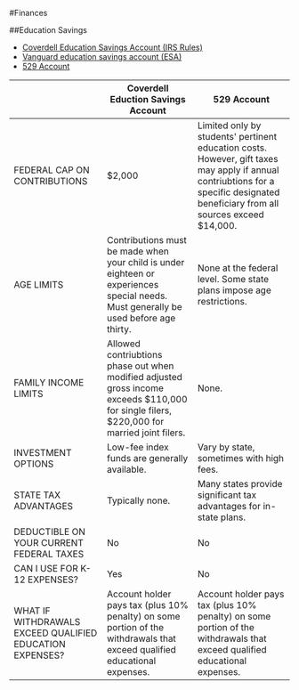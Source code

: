 #Finances

##Education Savings
- [Coverdell Education Savings Account (IRS Rules)](https://www.irs.gov/publications/p970/ch07.html)
 - [Vanguard education savings account (ESA)](https://personal.vanguard.com/us/whatweoffer/college/vanguardesa)
- [529 Account](https://www.collegeadvantage.com/new-to-collegeadvantage/why-collegeadvantage-529)

|  | Coverdell Eduction Savings Account  |529 Account  |
|-------------------------------|-------------------------------------|-------------|
| FEDERAL CAP ON CONTRIBUTIONS  | $2,000  | Limited only by students' pertinent education costs. However, gift taxes may apply if annual contriubtions for a specific designated beneficiary from all sources exceed $14,000. |
| AGE LIMITS  | Contributions must be made when your child is under eighteen or experiences special needs. Must generally be used before age thirty.  | None at the federal level. Some state plans impose age restrictions.  |
| FAMILY INCOME LIMITS  | Allowed contriubtions phase out when modified adjusted gross income exceeds $110,000 for single filers, $220,000 for married joint filers. | None.  |
| INVESTMENT OPTIONS  | Low-fee index funds are generally available.  | Vary by state, sometimes with high fees.  |
| STATE TAX ADVANTAGES  | Typically none.  | Many states provide significant tax advantages for in-state plans.  |
| DEDUCTIBLE ON YOUR CURRENT FEDERAL TAXES  | No  | No  |
| CAN I USE FOR K-12 EXPENSES?  | Yes  | No  |
| WHAT IF WITHDRAWALS EXCEED QUALIFIED EDUCATION EXPENSES? | Account holder pays tax (plus 10% penalty) on some portion of the withdrawals that exceed qualified educational expenses.  | Account holder pays tax (plus 10% penalty) on some portion of the withdrawals that exceed qualified educational expenses.  |
